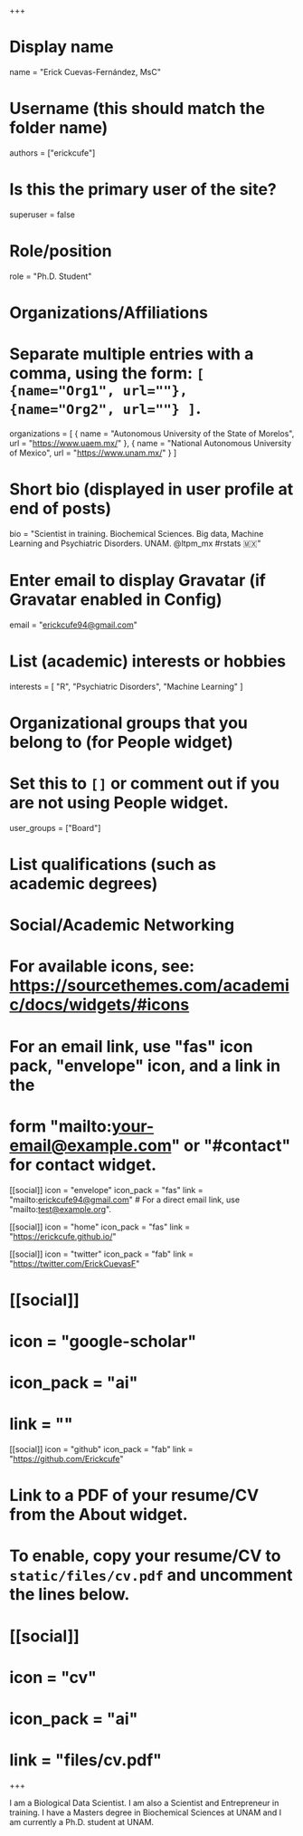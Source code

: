 +++
# Display name
name = "Erick Cuevas-Fernández, MsC"

# Username (this should match the folder name)
authors = ["erickcufe"]

# Is this the primary user of the site?
superuser = false

# Role/position
role = "Ph.D. Student"

# Organizations/Affiliations
#   Separate multiple entries with a comma, using the form: `[ {name="Org1", url=""}, {name="Org2", url=""} ]`.
organizations = [ { name = "Autonomous University of the State of Morelos", url = "https://www.uaem.mx/" }, { name = "National Autonomous University of Mexico", url = "https://www.unam.mx/" } ]

# Short bio (displayed in user profile at end of posts)
bio = "Scientist in training. Biochemical Sciences. Big data, Machine Learning and Psychiatric Disorders. UNAM. @ltpm_mx #rstats 🇲🇽"

# Enter email to display Gravatar (if Gravatar enabled in Config)
email = "erickcufe94@gmail.com"

# List (academic) interests or hobbies
interests = [
  "R",
  "Psychiatric Disorders",
  "Machine Learning"
]

# Organizational groups that you belong to (for People widget)
#   Set this to `[]` or comment out if you are not using People widget.
user_groups = ["Board"]

# List qualifications (such as academic degrees)
# Social/Academic Networking
# For available icons, see: https://sourcethemes.com/academic/docs/widgets/#icons
#   For an email link, use "fas" icon pack, "envelope" icon, and a link in the
#   form "mailto:your-email@example.com" or "#contact" for contact widget.

[[social]]
  icon = "envelope"
  icon_pack = "fas"
  link = "mailto:erickcufe94@gmail.com"  # For a direct email link, use "mailto:test@example.org".

[[social]]
  icon = "home"
  icon_pack = "fas"
  link = "https://erickcufe.github.io/"

[[social]]
  icon = "twitter"
  icon_pack = "fab"
  link = "https://twitter.com/ErickCuevasF"

# [[social]]
#   icon = "google-scholar"
#   icon_pack = "ai"
#   link = ""

[[social]]
  icon = "github"
  icon_pack = "fab"
  link = "https://github.com/Erickcufe"

# Link to a PDF of your resume/CV from the About widget.
# To enable, copy your resume/CV to `static/files/cv.pdf` and uncomment the lines below.
# [[social]]
#   icon = "cv"
#   icon_pack = "ai"
#   link = "files/cv.pdf"

+++

I am a Biological Data Scientist. I am also a Scientist and Entrepreneur in training. I have a Masters degree in Biochemical Sciences at UNAM and I am currently a Ph.D. student at UNAM.